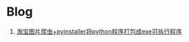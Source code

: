 # Blog
1. [淘宝图片爬虫+pyinstaller将python程序打包成exe可执行程序](https://github.com/Evilson8023/Blog/blob/master/python/down_taobaopic/down_taobaopic.md )
